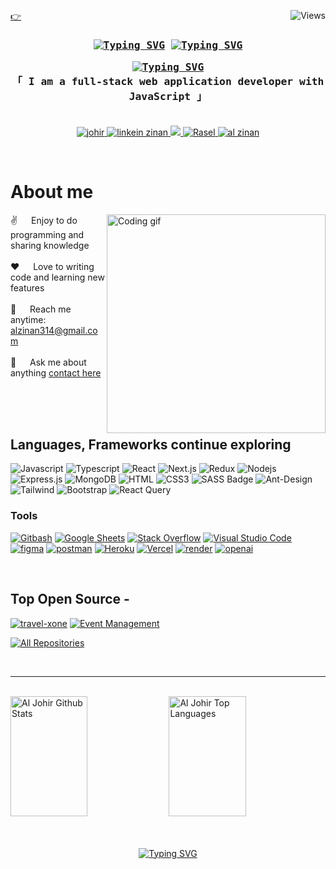 <!-- <h2 align="center">
  Welcome to Al Zinan World!
  <img src="https://media.giphy.com/media/hvRJCLFzcasrR4ia7z/giphy.gif" width="28">
</h2> -->

<!-- <p align="center">
  <a href="https://github.com/alsiam"><img src="https://readme-typing-svg.herokuapp.com/?lines=Self%20Taught%20Programmer;Front%20End%20Developer;1.5%2B%20years%20of%20coding%20experience;Always%20learning%20new%20things&center=true&width=380&height=45"></a>
</p> -->

<a href="https://www.linkedin.com/in/johirul-islam99/"><img align="right" alt="Views" title="GitHub profile views" src="https://komarev.com/ghpvc/?username=al-zinan&label=Profile%20Views&color=red&style=for-the-badge"/></a>

[👉](https://al-zinan.vercel.app/)

<!-- Intro  -->
<h3 align="center">
        <samp> <a href="https://git.io/typing-svg"><img src="https://readme-typing-svg.demolab.com?font=Fira+Code&weight=700&size=16&duration=3000&pause=70000&color=FFFFFF&center=true&width=120&height=23&lines=%3E+Hey+There!%2C" alt="Typing SVG" /></a>
        <a href="https://git.io/typing-svg"><img src="https://readme-typing-svg.demolab.com?font=Fira+Code&weight=700&size=16&duration=3000&pause=3000&color=FE428E&center=true&width=189&height=23&lines=I'm+Al+Zinan.;+I'm+from++Bangladesh.+" alt="Typing SVG" /></a>
        </samp>
        <p align="center"> 
  <samp>
    <a href="https://git.io/typing-svg"><img src="https://readme-typing-svg.demolab.com?font=Fira+Code&weight=500&size=11&duration=3000&pause=70000&color=2F81F7&center=true&width=240&height=15&lines=++++2+years+coding+Experience.+%E3%80%8D" alt="Typing SVG" /></a>
    <br>
    「 I am a full-stack web application developer with <b>JavaScript</b> 」 
    <br>
    <br>
  </samp>
</p>
</h4>

<p align="center">
 <a href="https://al-zinan.vercel.app/" target="blank">
  <img src="https://img.shields.io/badge/Website-DC143C?style=for-the-badge&logo=medium&logoColor=white" alt="johir" />
 </a>
 <a href="https://www.linkedin.com/in/al-zinan-bb7464248/" target="_blank">
  <img src="https://img.shields.io/badge/LinkedIn-0077B5?style=for-the-badge&logo=linkedin&logoColor=white" alt="linkein zinan"/>
 </a>
 <!-- <a href="https://dev.to/alsiam" target="_blank">
  <img src="https://img.shields.io/badge/dev.to-0A0A0A?style=for-the-badge&logo=dev.to&logoColor=white" alt="alsiam" />
 </a> -->
 <a href="https://x.com/Alzinan02" target="_blank">
  <img src="https://img.shields.io/badge/Twitter-1DA1F2?style=for-the-badge&logo=twitter&logoColor=white" />
 </a>
 <a href="https://www.instagram.com/alzinan4/" target="_blank">
  <img src="https://img.shields.io/badge/Instagram-fe4164?style=for-the-badge&logo=instagram&logoColor=white" alt="Rasel" />
 </a> 
 <a href="https://www.facebook.com/alzinan.73" target="_blank">
  <img src="https://img.shields.io/badge/Facebook-20BEFF?&style=for-the-badge&logo=facebook&logoColor=white" alt="al zinan"  />
  </a> 
</p>
<br />

<!-- About Section -->

# About me

<p>
 <img align="right" width="350" src="https://media.tenor.com/NOYF3f82b_gAAAAC/programmer.gif" alt="Coding gif" />
  
 ✌️ &emsp; Enjoy to do programming and sharing knowledge <br/><br/>
 ❤️ &emsp; Love to writing code and learning new features<br/><br/>
 📧 &emsp; Reach me anytime: alzinan314@gmail.com<br/><br/>
 💬 &emsp; Ask me about anything [contact here](https://al-zinan.vercel.app/)

</p>

<br/>
<br/>
<br/>

## Languages, Frameworks continue exploring

![Javascript](https://img.shields.io/badge/Javascript-F0DB4F?style=for-the-badge&labelColor=black&logo=javascript&logoColor=F0DB4F)
![Typescript](https://img.shields.io/badge/Typescript-007acc?style=for-the-badge&labelColor=black&logo=typescript&logoColor=007acc)
![React](https://img.shields.io/badge/-React-61DBFB?style=for-the-badge&labelColor=black&logo=react&logoColor=61DBFB)
![Next.js](https://img.shields.io/badge/next.js-000000?style=for-the-badge&logo=nextdotjs&logoColor=white)
![Redux](https://img.shields.io/badge/Redux-593D88?style=for-the-badge&logo=redux&logoColor=white)
![Nodejs](https://img.shields.io/badge/Nodejs-3C873A?style=for-the-badge&labelColor=black&logo=node.js&logoColor=3C873A)
![Express.js](https://img.shields.io/badge/Express.js-000000?style=for-the-badge&logo=express&logoColor=white)
![MongoDB](https://img.shields.io/badge/MongoDB-4EA94B?style=for-the-badge&logo=mongodb&logoColor=white)
![HTML](https://img.shields.io/badge/HTML5-E34F26?style=for-the-badge&logo=html5&logoColor=white)
![CSS3](https://img.shields.io/badge/CSS3-1572B6?style=for-the-badge&logo=css3&logoColor=white)
![SASS Badge](https://img.shields.io/badge/Sass-CC6699?style=for-the-badge&logo=sass&logoColor=white)
![Ant-Design](https://img.shields.io/badge/AntDesign-0170FE?style=for-the-badge&logo=antdesign&logoColor=white)
![Tailwind](https://img.shields.io/badge/Tailwind_CSS-092749?style=for-the-badge&logo=tailwindcss&logoColor=06B6D4&labelColor=000000)
![Bootstrap](https://img.shields.io/badge/Bootstrap-563D7C?style=for-the-badge&logo=bootstrap&logoColor=white)
![React Query](https://img.shields.io/badge/-React_Query-FF4154?style=for-the-badge&logo=react%20query&logoColor=white)


### Tools

<a href="#"><img alt="Gitbash" src="https://img.shields.io/badge/Gitbash-DD1100.svg?logo=github&logoColor=white"></a>
<a href="#"><img alt="Google Sheets" src="https://img.shields.io/badge/Google%20Sheets-34A853.svg?logo=google%20sheets&logoColor=white"></a>
<a href="#"><img alt="Stack Overflow" src="https://img.shields.io/badge/-Stack%20Overflow-FE7A16?logo=stack-overflow&logoColor=white"></a>
<a href="#"><img alt="Visual Studio Code" src="https://img.shields.io/badge/Visual%20Studio%20Code-0078d7.svg?logo=visual-studio-code&logoColor=white"></a>
<a href="#"><img alt="figma" src="https://img.shields.io/badge/Figma-purple.svg?logo=figma"></a>
<a href="#"><img alt="postman" src="https://img.shields.io/badge/Postman-orange.svg?logo=postman&logoColor=red"></a>
<a href="#"><img alt="Heroku" src="https://img.shields.io/badge/Heroku-430098.svg?logo=heroku&logoColor=white"></a>
<a href="#"><img alt="Vercel" src="https://img.shields.io/badge/Vercel-000000.svg?logo=vercel&logoColor=white"></a>
<a href="#"><img alt="render" src="https://img.shields.io/badge/Render-grey.svg?logo=render"></a>
<a href="#"><img alt="openai" src="https://img.shields.io/badge/OpenAI-blue.svg?logo=openai"></a>

<br/>

## Top Open Source -

[![travel-xone](https://github-readme-stats.vercel.app/api/pin/?username=alsiam&repo=web-projects&border_color=7F3FBF&bg_color=0D1117&title_color=C9D1D9&text_color=8B949E&icon_color=7F3FBF)](https://github.com/Johirul-islam-6/travel-xone-client.git)
[![Event Management](https://github-readme-stats.vercel.app/api/pin/?username=alsiam&repo=al-folio&border_color=7F3FBF&bg_color=0D1117&title_color=C9D1D9&text_color=8B949E&icon_color=7F3FBF)](https://github.com/Johirul-islam-6/event-management-client.git)
<br/>

<p align="left">
  <a href="https://github.com/Johirul-islam-6?tab=repositories" target="_blank"><img alt="All Repositories" title="All Repositories" src="https://img.shields.io/badge/-All%20Repos-2962FF?style=for-the-badge&logo=koding&logoColor=white"/></a>
</p>

<br/>
<hr/>
<br/>

<a> 
    <a href="https://github.com/Johirul-islam-6"><img alt="Al Johir Github Stats" src="https://github-readme-streak-stats.herokuapp.com/?user=alsiam&theme=radical&border=7F3FBF&background=0D1117" height="192px" width="49.5%"/></a>
  <a href="https://github.com/Johirul-islam-6"><img alt="Al Johir Top Languages" src="https://denvercoder1-github-readme-stats.vercel.app/api/top-langs/?username=alsiam&langs_count=8&layout=compact&theme=react&border_color=7F3FBF&bg_color=0D1117&title_color=F85D7F&icon_color=F8D866" height="192px" width="49.5%"/></a>
  <br/>
</a>
 <br/> <br/> 
<p align="center">
  <a href="https://git.io/typing-svg"><img src="https://readme-typing-svg.demolab.com?font=Fira+Code&weight=500&size=16&duration=3000&pause=10000&color=F72CE5&center=true&width=240&height=22&lines=Thake+you+Sir+%F0%9F%A5%B0+%E3%80%8D" alt="Typing SVG" /></a>
</p>
<br/>
